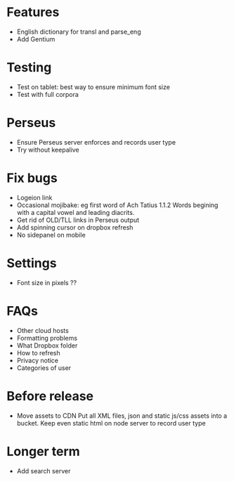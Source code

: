 # Features
* English dictionary for transl and parse_eng
* Add Gentium

# Testing
 * Test on tablet: best way to ensure minimum font size
 * Test with full corpora

# Perseus
* Ensure Perseus server enforces and records user type
* Try without keepalive

# Fix bugs
* Logeion link
* Occasional mojibake: eg first word of Ach Tatius 1.1.2
Words begining with a capital vowel and leading diacrits.
* Get rid of OLD/TLL links in Perseus output
* Add spinning cursor on dropbox refresh
* No sidepanel on mobile

# Settings
* Font size in pixels ??

# FAQs
* Other cloud hosts
* Formatting problems
* What Dropbox folder
* How to refresh
* Privacy notice
* Categories of user

# Before release
* Move assets to CDN
Put all XML files, json and static js/css assets into a bucket.
Keep even static html on node server to record user type

# Longer term
* Add search server
